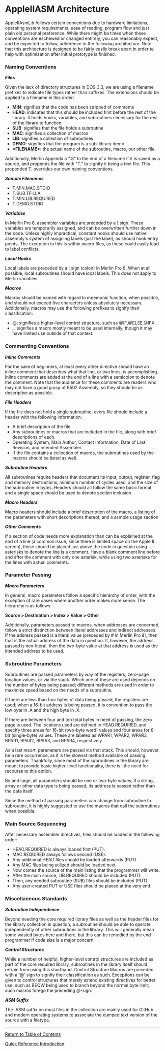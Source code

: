# AppleIIASM Architecture

AppleIIAsmLib follows certain conventions due to hardware limitations, operating system requirements, ease of reading, program flow and just plain old personal preference. While there might be times when these conventions are eschewed or changed entirely, you can reasonably expect, and be expected to follow, adherence to the following architecture. Note that this architecture is designed to be fairly easily break apart in order to help with optimization after initial prototype is finished.

### Naming Conventions

**_Files_**

Given the lack of directory structures in DOS 3.3, we are using a filename prefixes to indicate file types rather than suffixes. The extensions should be applied to a filename in this order:

 - **MIN**: signifies that the code has been stripped of comments
 - **HEAD**: indicates that this should be included first before the rest of the library. It holds hooks, variables, and subroutines necessary for the rest of the library to function.
 - **SUB**: signifies that the file holds a subroutine
 - **MAC**: signifies a collection of macros
 - **LIB**: signifies a collection of subroutines
 - **DEMO**: signifies that the program is a sub-library demo
 - **\<FILENAME\>**: the actual name of the subroutine, macro, our other file.

Additionally, Merlin Appends a ".S" to the end of a filename if it is saved as a source, and prepends the file with "T." to signify it being a text file. This prepended T. overrides our own naming conventions.

**_Sample Filenames_**

 - T.MIN.MAC.STDIO
 - T.SUB.TFILLA
 - T.MIN.LIB.REQUIRED
 - T.DEMO.STDIO

**_Variables_**

In Merlin Pro 8, assembler variables are preceded by a ] sign. These variables are temporarily assigned, and can be overwritten further down in the code. Unless highly impractical, constant hooks should use native assembly's system of assigning labels (just the label), as should hook entry points. The exception to this is within macro files, as these could easily lead to label conflicts.

**_Local Hooks_**

Local labels are preceded by a : sign (colon) in Merlin Pro 8. When at all possible, local subroutines should have local labels. This does not apply to Merlin variables.

**_Macros_**

Macros should be named with regard to mnemonic function, when possible, and should not exceed five characters unless absolutely necessary. Additionally, macros may use the following prefixes to signify their classification:

 - @: signifies a higher-level control structure, such as @IF,@ELSE,@IFX.
 - \_: signifies a macro mostly meant to be used internally, though it may have limited use outside of that context.

### Commenting Conventions

**_Inline Comments_**

For the sake of beginners, at least every other directive should have an inline comment that describes what that line, or two lines, is accomplishing. Inline comments are added at the end of a line with a semicolon to denote the comment. Note that the audience for these comments are readers who may not have a good grasp of 6502 Assembly, so they should be as descriptive as possible.

**_File Headers_**

If the file does not hold a single subroutine, every file should include a header with the following information:

 - A brief description of the file
 - Any subroutines or macros that are included in the file, along with brief descriptions of each.
 - Operating System, Main Author, Contact Information, Date of Last Revision, and intended Assembler. 
 - If the file contains a collection of macros, the subroutines used by the macros should be listed as well.

**_Subroutine Headers_**

All subroutines require headers that document its input, output, register, flag and memory destructions, minimum number of cycles used, and the size of the subroutine in bytes. Headers should all follow the same basic format, and a single space should be used to denote section inclusion.

**_Macro Headers_**

Macro headers should include a brief description of the macro, a listing of the parameters with short descriptions thereof, and a sample usage section. 

**_Other Comments_**

If a section of code needs more explanation than can be explained at the end of a line (a common issue, since there is limited space on the Apple II screen), these should be placed just above the code in question using asterisks to denote the line is a comment. Have a blank comment line before and after the comment with only one asterisk, while using two asterisks for the lines with actual comments.

### Parameter Passing

**_Macro Parameters_**

In general, macro parameters follow a specific hierarchy of order, with the exception of rare cases where another order makes more sense. The hierarchy is as follows:

**Source \> Destination \> Index \> Value \> Other**

Additionally, parameters passed to macros, when addresses are concerned, follow a strict distinction between literal addresses and indirect addresses. If the address passed is a literal value (preceded by # in Merlin Pro 8), then that is the actual address of the data in question. If, however, the address passed is non-literal, then the two-byte value at that address is used as the intended address to be used.

### Subroutine Parameters

Subroutines are passed parameters by way of the registers, zero-page location values, or via the stack. Which one of these are used depends on the number of bytes being passed; different methods are used in order to maximize speed based on the needs of a subroutine.

If there are less than four bytes of data being passed, the registers are used; when a 16-bit address is being passed, it is convention to pass the low byte in .A and the high byte in .X.

If there are between four and ten total bytes in need of passing, the zero page is used. The locations used are defined in HEAD.REQUIRED, and specify three areas for 16-bit (two-byte word) values and four areas for 8-bit (single-byte) values. These are labeled as WPAR1, WPAR2, WPAR3, BPAR1, BPAR2, BPAR3, and BPAR4, respectively.

As a last resort, parameters are passed via that stack. This should, however, be a rare occurrence, as it is the slowest method available of passing parameters. Thankfully, since most of the subroutines in the library are meant to provide basic higher-level functionality, there is little need for recourse to this option.

By and large, all parameters should be one or two-byte values; if a string, array or other data type is being passed, its address is passed rather than the data itself. 

Since the method of passing parameters can change from subroutine to subroutine, it is highly suggested to use the macros that call the subroutines when possible.

### Main Source Sequencing

After necessary assembler directives, files should be loaded in the following order:

 - HEAD.REQUIRED is always loaded first (PUT).
 - MAC.REQUIRED always follows second (USE).
 - Any additional HEAD  files should be loaded afterwards (PUT).
 - Any MAC files being utilized should be loaded next.
 - Now comes the source of the main listing that the programmer will write.
 - After the main source, LIB.REQUIRED should be included (PUT).
 - Then, any needed subroutine (SUB) files should be included (PUT).
 - Any user-created PUT or USE files should be placed at the very end.

### Miscellaneous Standards

**_Subroutine Independence_**

Beyond needing the core required library files as well as the header files for the library collection in question, a subroutine should be able to operate independently of other subroutines in the library. This will generally mean some wasted bytes here and there, but this can be remedied by the end programmer if code size is a major concern.

**_Control Structures_**

While a number of helpful, higher-level control structures are included as part of the core required library, subroutines in the library itself should refrain from using this shorthand. Control Structure Macros are preceded with a '@' sign to signify their classification as such. Exceptions can be given to control structures that merely extend existing directives for better use, such as BEQW being used to branch beyond the normal byte limit; such macros forego the preceding @-sign.

**_ASM Suffix_**

The .ASM suffix on most files in the collection are mainly used for GitHub and modern operating systems to associate the dumped text version of the source with a filetype.



---



[Return to Table of Contents](0.0%20Title_to_TOC)

[Quick Reference Introduction](5.0%20Quick_Reference_TOC.md)

